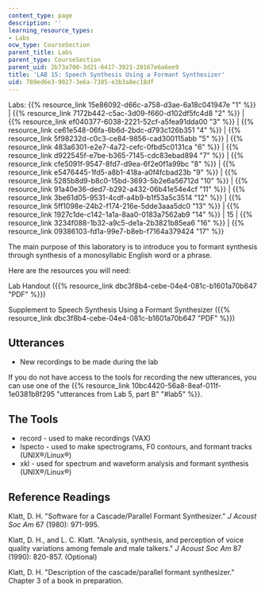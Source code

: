 ```yaml
---
content_type: page
description: ''
learning_resource_types:
- Labs
ocw_type: CourseSection
parent_title: Labs
parent_type: CourseSection
parent_uid: 2b73a700-3d21-6417-3921-20167e6a6ee9
title: 'LAB 15: Speech Synthesis Using a Formant Synthesizer'
uid: 789ed6e3-9027-3e6a-7385-e3b3a8ec18df
---
```


Labs: {{% resource_link 15e86092-d66c-a758-d3ae-6a18c041947e "1" %}} | {{% resource_link 7172b442-c5ac-3d09-f660-d102df5fc4d8 "2" %}} | {{% resource_link ef040377-6038-2221-52cf-a5fea91dda00 "3" %}} | {{% resource_link ce61e548-06fa-6b6d-2bdc-d793c126b351 "4" %}} | {{% resource_link 5f98232d-c0c3-ce84-9856-cad300115abb "5" %}} | {{% resource_link 483a6301-e2e7-4a72-cefc-0fbd5c0131ca "6" %}} | {{% resource_link d922545f-e7be-b365-7145-cdc83ebad894 "7" %}} | {{% resource_link cfe5091f-9547-8fd7-d9ea-6f2e0f1a99bc "8" %}} | {{% resource_link e5476445-1fd5-a8b1-418a-a0f4fcbad23b "9" %}} | {{% resource_link 5285b8d9-b8c0-15bd-3693-5b2e6a56712d "10" %}} | {{% resource_link 91a40e36-ded7-b292-a432-06b41e54e4cf "11" %}} | {{% resource_link 3be61d05-9531-4cdf-a4b9-b1f53a5c3514 "12" %}} | {{% resource_link 5ff1098e-24b2-f174-216e-5dde3aaa5dc0 "13" %}} | {{% resource_link 1927c1de-c142-1a1a-8aa0-0183a7562ab9 "14" %}} | 15 | {{% resource_link 3234f088-1b32-a9c5-de1a-2b3821b85ea6 "16" %}} | {{% resource_link 09386103-fd1a-99e7-b8eb-f7164a379424 "17" %}}

The main purpose of this laboratory is to introduce you to formant synthesis through synthesis of a monosyllabic English word or a phrase.

Here are the resources you will need:

Lab Handout ({{% resource_link dbc3f8b4-cebe-04e4-081c-b1601a70b647 "PDF" %}})

Supplement to Speech Synthesis Using a Formant Synthesizer ({{% resource_link dbc3f8b4-cebe-04e4-081c-b1601a70b647 "PDF" %}})

Utterances
----------

*   New recordings to be made during the lab

If you do not have access to the tools for recording the new utterances, you can use one of the {{% resource_link 10bc4420-56a8-8eaf-011f-1e0381b8f295 "utterances from Lab 5, part B" "#lab5" %}}.

The Tools
---------

*   record - used to make recordings (VAX)
*   lspecto - used to make spectrograms, F0 contours, and formant tracks (UNIX®/Linux®)
*   xkl - used for spectrum and waveform analysis and formant synthesis (UNIX®/Linux®)

Reference Readings
------------------

Klatt, D. H. "Software for a Cascade/Parallel Formant Synthesizer." _J Acoust Soc Am_ 67 (1980): 971-995.

Klatt, D. H., and L. C. Klatt. "Analysis, synthesis, and perception of voice quality variations among female and male talkers." _J Acoust Soc Am_ 87 (1990): 820-857. (Optional)

Klatt, D. H. "Description of the cascade/parallel formant synthesizer." Chapter 3 of a book in preparation.